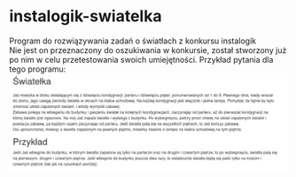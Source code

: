 # instalogik-swiatelka
Program do rozwiązywania zadań o światłach z konkursu instalogik<br>
Nie jest on przeznaczony do oszukiwania w konkursie, został stworzony już po nim w celu przetestowania swoich umiejętności.
Przykład pytania dla tego programu:
![przyklad](https://raw.githubusercontent.com/ProgramistaZpolski/instalogik-swiatelka/master/Screenshot_2020-11-09%20Instalogik%20pl.png)
